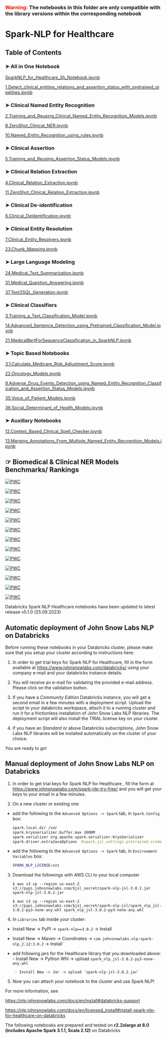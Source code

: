 ###  <span style="color:red">Warning: </span> **The notebooks in this folder are only compatible with the library versions within the corresponding notebook**

# **Spark-NLP for Healthcare**

## Table of Contents  

### ➤ All in One Notebook

[SparkNLP_for_Healthcare_3h_Notebook.ipynb](https://colab.research.google.com/github/JohnSnowLabs/spark-nlp-workshop/blob/master/databricks/python/healthcare_tutorials/SparkNLP_for_Healthcare_3h_Notebook.ipynb)

[1.Detect_clinical_entities_relations_and_assertion_status_with_pretrained_pipelines.ipynb](https://colab.research.google.com/github/JohnSnowLabs/spark-nlp-workshop/blob/master/databricks/python/tutorials/healthcare_tutorials/1.%20Detect%20clinical%20entities,%20relations%20and%20assertion%20status%20with%20pretrained%20pipelines.ipynb)


### ➤ Clinical Named Entity Recognition

[2.Training_and_Reusing_Clinical_Named_Entity_Recognition_Models.ipynb](https://colab.research.google.com/github/JohnSnowLabs/spark-nlp-workshop/blob/master/databricks/python/tutorials/healthcare_tutorials/2.%20Training%20and%20Reusing%20Clinical%20Named%20Entity%20Recognition%20Models.ipynb)

[8.ZeroShot_Clinical_NER.ipynb](https://colab.research.google.com/github/JohnSnowLabs/spark-nlp-workshop/blob/master/databricks/python/tutorials/healthcare_tutorials/8.ZeroShot_Clinical_NER.ipynb)

[10.Named_Entity_Recognition_using_rules.ipynb](https://colab.research.google.com/github/JohnSnowLabs/spark-nlp-workshop/blob/master/databricks/python/tutorials/healthcare_tutorials/10.%20Named%20Entity%20Recognition%20using%20rules.ipynb)

### ➤ Clinical Assertion

[5.Training_and_Reusing_Assertion_Status_Models.ipynb](https://colab.research.google.com/github/JohnSnowLabs/spark-nlp-workshop/blob/master/databricks/python/tutorials/healthcare_tutorials/5.%20Training%20and%20Reusing%20Assertion%20Status%20Models.ipynb)


### ➤ Clinical Relation Extraction

[4.Clinical_Relation_Extraction.ipynb](https://colab.research.google.com/github/JohnSnowLabs/spark-nlp-workshop/blob/master/databricks/python/tutorials/healthcare_tutorials/4.%20Training%20and%20Reusing%20Clinical%20Relation%20Extraction%20Models.ipynb)

[11.ZeroShot_Clinical_Relation_Extraction.ipynb](https://colab.research.google.com/github/JohnSnowLabs/spark-nlp-workshop/blob/master/databricks/python/tutorials/healthcare_tutorials/11.ZeroShot_Clinical_Relation_Extraction.ipynb)

### ➤ Clinical De-identification

[6.Clinical_DeIdentification.ipynb](https://colab.research.google.com/github/JohnSnowLabs/spark-nlp-workshop/blob/master/databricks/python/tutorials/tutorials/healthcare_tutorials/6.%20Clinical%20Deidentification%20Models.ipynb)

### ➤ Clinical Entity Resolution

[7.Clinical_Entity_Resolvers.ipynb](https://colab.research.google.com/github/JohnSnowLabs/spark-nlp-workshop/blob/master/databricks/python/tutorials/healthcare_tutorials/7.%20Clinical%20Entity%20Coding%20with%20Pretrained%20Resolver%20Models.ipynb)

[23.Chunk_Mapping.ipynb](https://colab.research.google.com/github/JohnSnowLabs/spark-nlp-workshop/blob/master/databricks/python/tutorials/healthcare_tutorials/23.Chunk_Mapping.ipynb)

### ➤ Large Language Modeling

[24.Medical_Text_Summarization.ipynb](https://colab.research.google.com/github/JohnSnowLabs/spark-nlp-workshop/blob/master/databricks/python/tutorials/healthcare_tutorials/24.Medical_Text_Summarization.ipynb)

[31.Medical_Question_Answering.ipynb](https://colab.research.google.com/github/JohnSnowLabs/spark-nlp-workshop/blob/master/databricks/python/tutorials/healthcare_tutorials/31.Medical_Question_Answering.ipynb)

[37.Text2SQL_Generation.ipynb](https://colab.research.google.com/github/JohnSnowLabs/spark-nlp-workshop/blob/master/databricks/python/tutorials/healthcare_tutorials/37.Text2SQL_Generation.ipynb)

### ➤ Clinical Classifiers

[3.Training_a_Text_Classification_Model.ipynb](https://colab.research.google.com/github/JohnSnowLabs/spark-nlp-workshop/blob/master/databricks/python/tutorials/healthcare_tutorials/3.%20Training%20a%20Text%20Classification%20Model.ipynb)

[14.Advanced_Sentence_Detection_using_Pretrained_Classification_Model.ipynb](https://colab.research.google.com/github/JohnSnowLabs/spark-nlp-workshop/blob/master/databricks/python/tutorials/healthcare_tutorials/14.%20Advanced%20Sentence%20Detection%20using%20Pretrained%20Classification%20Model.ipynb)

[21.MedicalBertForSequenceClassification_in_SparkNLP.ipynb](https://colab.research.google.com/github/JohnSnowLabs/spark-nlp-workshop/blob/master/databricks/python/tutorials/healthcare_tutorials/21.MedicalBertForSequenceClassification_in_SparkNLP.ipynb)

### ➤ Topic Based Notebooks

[3.1.Calculate_Medicare_Risk_Adjustment_Score.ipynb](https://colab.research.google.com/github/JohnSnowLabs/spark-nlp-workshop/blob/master/databricks/python/tutorials/healthcare_tutorials/3.1.Calculate_Medicare_Risk_Adjustment_Score.ipynb)

[22.Oncology_Models.ipynb](https://colab.research.google.com/github/JohnSnowLabs/spark-nlp-workshop/blob/master/databricks/python/tutorials/healthcare_tutorials/22.%20Oncology%20Models.ipynb)

[9.Adverse_Drug_Events_Detection_using_Named_Entity_Recognition_Classification_and_Assertion_Status_Models.ipynb](https://colab.research.google.com/github/JohnSnowLabs/spark-nlp-workshop/blob/master/databricks/python/tutorials/healthcare_tutorials/9.%20Adverse%20Drug%20Events%20Detection%20using%20Named%20Entity%20Recognition,%20Classification%20and%20Assertion%20Status%20Models.ipynb)

[35.Voice_of_Patient_Models.ipynb](https://colab.research.google.com/github/JohnSnowLabs/spark-nlp-workshop/blob/master/databricks/python/tutorials/healthcare_tutorials/35.Voice_of_Patient_Models.ipynb)

[36.Social_Determinant_of_Health_Models.ipynb](https://colab.research.google.com/github/JohnSnowLabs/spark-nlp-workshop/blob/master/databricks/python/tutorials/healthcare_tutorials/36.Social_Determinant_of_Health_Models.ipynb)

### ➤ Auxillary Notebooks

[12.Context_Based_Clinical_Spell_Checker.ipynb](https://colab.research.google.com/github/JohnSnowLabs/spark-nlp-workshop/blob/master/databricks/python/tutorials/healthcare_tutorials/12.%20Context%20Based%20Clinical%20Spell%20Checker.ipynb)

[13.Merging_Annotations_From_Multiple_Named_Entity_Recognition_Models.ipynb](https://colab.research.google.com/github/JohnSnowLabs/spark-nlp-workshop/blob/master/databricks/python/tutorials/healthcare_tutorials/13.%20Merging%20Annotations%20From%20Multiple%20Named%20Entity%20Recognition%20Models.ipynb)

## ☞ Biomedical & Clinical NER Models Benchmarks/ Rankings

[![PWC](https://img.shields.io/endpoint.svg?url=https://paperswithcode.com/badge/biomedical-named-entity-recognition-at-scale/named-entity-recognition-on-anatem)](https://paperswithcode.com/sota/named-entity-recognition-on-anatem?p=biomedical-named-entity-recognition-at-scale)

[![PWC](https://img.shields.io/endpoint.svg?url=https://paperswithcode.com/badge/biomedical-named-entity-recognition-at-scale/named-entity-recognition-on-bc2gm)](https://paperswithcode.com/sota/named-entity-recognition-on-bc2gm?p=biomedical-named-entity-recognition-at-scale)
 
[![PWC](https://img.shields.io/endpoint.svg?url=https://paperswithcode.com/badge/biomedical-named-entity-recognition-at-scale/named-entity-recognition-on-bc4chemd)](https://paperswithcode.com/sota/named-entity-recognition-on-bc4chemd?p=biomedical-named-entity-recognition-at-scale)

[![PWC](https://img.shields.io/endpoint.svg?url=https://paperswithcode.com/badge/biomedical-named-entity-recognition-at-scale/named-entity-recognition-on-bionlp13-cg)](https://paperswithcode.com/sota/named-entity-recognition-on-bionlp13-cg?p=biomedical-named-entity-recognition-at-scale)

[![PWC](https://img.shields.io/endpoint.svg?url=https://paperswithcode.com/badge/biomedical-named-entity-recognition-at-scale/named-entity-recognition-on-linnaeus)](https://paperswithcode.com/sota/named-entity-recognition-on-linnaeus?p=biomedical-named-entity-recognition-at-scale)

[![PWC](https://img.shields.io/endpoint.svg?url=https://paperswithcode.com/badge/biomedical-named-entity-recognition-at-scale/named-entity-recognition-on-species800)](https://paperswithcode.com/sota/named-entity-recognition-on-species800?p=biomedical-named-entity-recognition-at-scale)

[![PWC](https://img.shields.io/endpoint.svg?url=https://paperswithcode.com/badge/biomedical-named-entity-recognition-at-scale/named-entity-recognition-ner-on-jnlpba)](https://paperswithcode.com/sota/named-entity-recognition-ner-on-jnlpba?p=biomedical-named-entity-recognition-at-scale)

[![PWC](https://img.shields.io/endpoint.svg?url=https://paperswithcode.com/badge/biomedical-named-entity-recognition-at-scale/named-entity-recognition-ner-on-ncbi-disease)](https://paperswithcode.com/sota/named-entity-recognition-ner-on-ncbi-disease?p=biomedical-named-entity-recognition-at-scale)

[![PWC](https://img.shields.io/endpoint.svg?url=https://paperswithcode.com/badge/biomedical-named-entity-recognition-at-scale/named-entity-recognition-on-linnaeus)](https://paperswithcode.com/sota/named-entity-recognition-on-linnaeus?p=biomedical-named-entity-recognition-at-scale)

[![PWC](https://img.shields.io/endpoint.svg?url=https://paperswithcode.com/badge/biomedical-named-entity-recognition-at-scale/named-entity-recognition-ner-on-ncbi-disease)](https://paperswithcode.com/sota/named-entity-recognition-ner-on-ncbi-disease?p=biomedical-named-entity-recognition-at-scale)

[![PWC](https://img.shields.io/endpoint.svg?url=https://paperswithcode.com/badge/biomedical-named-entity-recognition-at-scale/named-entity-recognition-on-bc5cdr-chemical)](https://paperswithcode.com/sota/named-entity-recognition-on-bc5cdr-chemical?p=biomedical-named-entity-recognition-at-scale)

[![PWC](https://img.shields.io/endpoint.svg?url=https://paperswithcode.com/badge/biomedical-named-entity-recognition-at-scale/named-entity-recognition-ner-on-bc5cdr)](https://paperswithcode.com/sota/named-entity-recognition-ner-on-bc5cdr?p=biomedical-named-entity-recognition-at-scale)

[![PWC](https://img.shields.io/endpoint.svg?url=https://paperswithcode.com/badge/improving-clinical-document-understanding-on/clinical-assertion-status-detection-on-2010)](https://paperswithcode.com/sota/clinical-assertion-status-detection-on-2010?p=improving-clinical-document-understanding-on)

Databricks Spark NLP Healthcare notebooks have been updated to latest release v5.1.0 (25.09.2023)

## Automatic deployment of John Snow Labs NLP on Databricks

Before running these notebooks in your Databricks cluster, please make sure that you setup your cluster according to instructions here:

1. In order to get trial keys for Spark NLP for Healthcare, fill in the form available at https://www.johnsnowlabs.com/databricks/ using your company e-mail and your databricks instance details. 

2. You will receive an e-mail for validating the provided e-mail address. Please click on the validation button. 

3. If you have a *Community Edition* Databricks instance, you will get a second email in a few minutes with a deployment script. Upload the script to your databricks workspace, attach it to a running cluster and run it for a frictionless installation of John Snow Labs NLP libraries. The deployment script will also install the TRIAL license key on your cluster. 

4. If you have an *Standard* or above Databricks subscriptions, John Snow Labs NLP libraries will be installed automatically on the cluster of your choice. 

You are ready to go!


## Manual deployment of John Snow Labs NLP on Databricks

1. In order to get trial keys for Spark NLP for Healthcare
, fill the form at https://www.johnsnowlabs.com/spark-nlp-try-free/ and you will get your keys to your email in a few minutes.

2. On a new cluster or existing one

  - add the following to the `Advanced Options -> Spark` tab, in `Spark.Config` box:

    ```bash
    spark.local.dir /var
    spark.kryoserializer.buffer.max 1000M
    spark.serializer org.apache.spark.serializer.KryoSerializer
    spark.driver.extraJavaOptions -Dspark.jsl.settings.pretrained.credentials.secret_access_key=xxx -Dspark.jsl.settings.pretrained.credentials.access_key_id=yyy

    ```
  - add the following to the `Advanced Options -> Spark` tab, in `Environment Variables` box:

    ```bash
    SPARK_NLP_LICENSE=zzz
    ```

3. Download the followings with AWS CLI to your local computer

    `$ aws s3 cp --region us-east-2 s3://pypi.johnsnowlabs.com/$jsl_secret/spark-nlp-jsl-3.0.2.jar spark-nlp-jsl-3.0.2.jar`

    `$ aws s3 cp --region us-east-2 s3://pypi.johnsnowlabs.com/$jsl_secret/spark-nlp-jsl/spark_nlp_jsl-3.0.2-py3-none-any.whl spark_nlp_jsl-3.0.2-py3-none-any.whl`

4. In `Libraries` tab inside your cluster:

 - Install New -> PyPI -> `spark-nlp==3.0.2` -> Install
 - Install New -> Maven -> Coordinates -> `com.johnsnowlabs.nlp:spark-nlp_2.12:3.0.2` -> Install

 - add following jars for the Healthcare library that you downloaded above:
        - Install New -> Python Whl -> upload `spark_nlp_jsl-3.0.2-py3-none-any.whl`

        - Install New -> Jar -> upload `spark-nlp-jsl-3.0.2.jar`

5. Now you can attach your notebook to the cluster and use Spark NLP!

For more information, see

  https://nlp.johnsnowlabs.com/docs/en/install#databricks-support

  https://nlp.johnsnowlabs.com/docs/en/licensed_install#install-spark-nlp-for-healthcare-on-databricks

The following notebooks are prepared and tested on **r2.2xlarge at 8.0 (includes Apache Spark 3.1.1, Scala 2.12)** on Databricks
